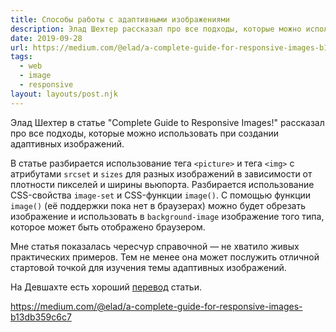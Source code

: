 ```yaml
---
title: Способы работы с адаптивными изображениями
description: Элад Шехтер рассказал про все подходы, которые можно использовать при создании адаптивных изображений
date: 2019-09-28
url: https://medium.com/@elad/a-complete-guide-for-responsive-images-b13db359c6c7
tags:
  - web
  - image
  - responsive
layout: layouts/post.njk
---
```

Элад Шехтер в статье "Complete Guide to Responsive Images!" рассказал про все подходы, которые можно использовать при создании адаптивных изображений.

В статье разбирается использование тега `<picture>` и тега `<img>` c атрибутами `srcset` и `sizes` для разных изображений в зависимости от плотности пикселей и ширины вьюпорта. Разбирается использование CSS-свойства `image-set` и CSS-функции `image()`. С помощью функции `image()` (её поддержки пока нет в браузерах) можно будет обрезать изображение и использовать в `background-image` изображение того типа, которое может быть отображено браузером.

Мне статья показалась чересчур справочной — не хватило живых практических примеров. Тем не менее она может послужить отличной стартовой точкой для изучения темы адаптивных изображений.

На Девшахте есть хороший [перевод](https://medium.com/@ABatickaya/responsive-imgs-998f103a7a32) статьи.

https://medium.com/@elad/a-complete-guide-for-responsive-images-b13db359c6c7
